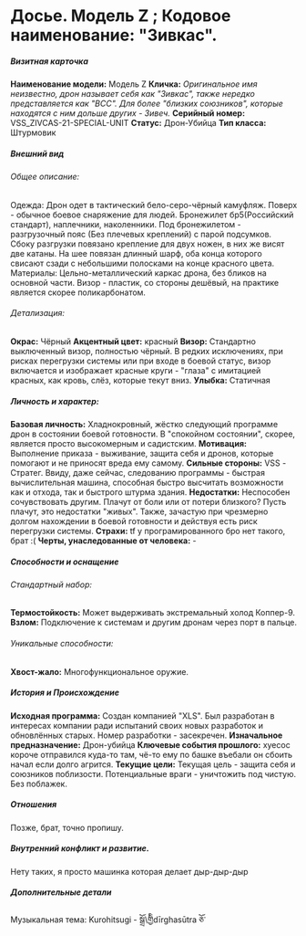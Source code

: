 # Досье. Модель Z ; Кодовое наименование: "Зивкас".
##### Визитная карточка

**Наименование модели:** Модель Z
**Кличка:** *Оригинальное имя неизвестно, дрон называет себя как "Зивкас", также нередко представляется как "ВСС". Для более "близких союзников", которые находятся с ним дольше других - Зивеч.*
**Серийный номер:** VSS_ZIVCAS-21-SPECIAL-UNIT
**Статус:** Дрон-Убийца
**Тип класса:** Штурмовик

##### Внешний вид

###### Общее описание: 
Одежда: Дрон одет в тактический бело-серо-чёрный камуфляж. Поверх - обычное боевое снаряжение для людей. Бронежилет бр5(Российский стандарт), наплечники, наколенники. Под бронежилетом - разгрузочный пояс (Без плечевых креплений) с парой подсумков. Сбоку разгрузки повязано крепление для двух ножен, в них же висят две катаны. На шее повязан длинный шарф, оба конца которого свисают сзади с небольшими полосками на конце красного цвета.
Материалы: Цельно-металлический каркас дрона, без бликов на основной части. Визор - пластик, со стороны дешёвый, на практике является скорее поликарбонатом.

###### Детализация:
**Окрас:** Чёрный
**Акцентный цвет:** красный
**Визор:** Стандартно выключенный визор, полностью чёрный. В редких исключениях, при рисках перегрузки системы или при входе в боевой статус, визор включается и изображает красные круги - "глаза" с имитацией красных, как кровь, слёз, которые текут вниз.
**Улыбка:** Статичная

##### Личность и характер:

**Базовая личность:** Хладнокровный, жёстко следующий программе дрон в состоянии боевой готовности. В "спокойном состоянии", скорее, является просто высокомерным и садистским. 
**Мотивация:** Выполнение приказа - выживание, защита себя и дронов, которые помогают и не приносят вреда ему самому.
**Сильные стороны:** VSS - Стратег. Ввиду, даже сейчас, следованию программы - быстрая вычислительная машина, способная быстро высчитать возможности как и отхода, так и быстрого штурма здания.
**Недостатки:** Неспособен сочувствовать другим. Плачут от боли или от потери близкого? Пусть плачут, это недостатки "живых". Также, зачастую при чрезмерно долгом нахождении в боевой готовности и действуя есть риск перегрузки системы.
**Страхи:** tf у програмированного бро нет такого, брат :(
**Черты, унаследованные от человека:** -

##### Способности и оснащение

###### Стандартный набор:

**Термостойкость:** Может выдерживать экстремальный холод Коппер-9.
**Взлом:** Подключение к системам и другим дронам через порт в пальце.

###### Уникальные способности:

**Хвост-жало:** Многофункциональное оружие.

##### История и Происхождение

**Исходная программа:** Создан компанией "XLS". Был разработан в интересах компании ради испытаний своих новых разработок и обновлённых старых. Номер разработки - засекречен.
**Изначальное предназначение:** Дрон-убийца
**Ключевые события прошлого:** хуесос короче отправился куда-то там, чё-то ему по башке въебали он сбоить начал если долго агрится.
**Текущие цели:** Текущая цель - защита себя и союзников поблизости. Потенциальные враги - уничтожить под чистую. Без поблажек.

##### Отношения
Позже, брат, точно пропишу.

##### Внутренний конфликт и развитие.

Нету таких, я просто машинка которая делает дыр-дыр-дыр

##### Дополнительные детали

Музыкальная тема: Kurohitsugi - སྒྲོ\གྱིིdīrghasūtra ཅོ་